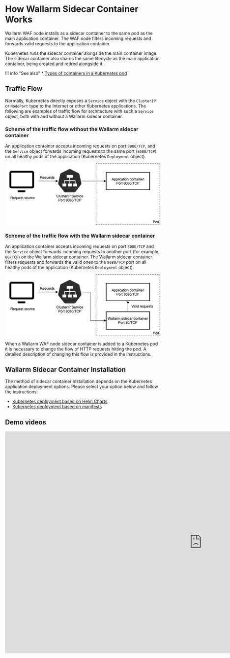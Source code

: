 # How Wallarm Sidecar Container Works

Wallarm WAF node installs as a sidecar container to the same pod as the main application container. The WAF node filters incoming requests and forwards valid requests to the application container.

Kubernetes runs the sidecar container alongside the main container image. The sidecar container also shares the same lifecycle as the main application container, being created and retired alongside it.

!!! info "See also"
    * [Types of containers in a Kubernetes pod](https://kubernetes.io/docs/concepts/workloads/pods/pod-overview/)

## Traffic Flow

Normally, Kubernetes directly exposes a `Service` object with the `ClusterIP` or `NodePort` type to the Internet or other Kubernetes applications. The following are examples of traffic flow for architecture with such a `Service` object, both with and without a Wallarm sidecar container.

### Scheme of the traffic flow without the Wallarm sidecar container

An application container accepts incoming requests on port `8080/TCP`, and the `Service` object forwards incoming requests to the same port (`8080/TCP`) on all healthy pods of the application (Kubernetes `Deployment` object).

![!Scheme of the traffic flow without Wallarm sidecar container](../../../images/admin-guides/kubernetes/requests-scheme-without-wallarm-sidecar.png)

### Scheme of the traffic flow with the Wallarm sidecar container

An application container accepts incoming requests on port `8080/TCP` and the `Service` object forwards incoming requests to another port (for example, `80/TCP`) on the Wallarm sidecar container. The Wallarm sidecar container filters requests and forwards the valid ones to the `8080/TCP` port on all healthy pods of the application (Kubernetes `Deployment` object).

![!Scheme of the traffic flow with Wallarm sidecar container](../../../images/admin-guides/kubernetes/requests-scheme-with-wallarm-sidecar.png)

When a Wallarm WAF node sidecar container is added to a Kubernetes pod it is necessary to change the flow of HTTP requests hitting the pod. A detailed description of changing this flow is provided in the instructions.

## Wallarm Sidecar Container Installation

The method of sidecar container installation depends on the Kubernetes application deployment options. Please select your option below and follow the instructions:
* [Kubernetes deployment based on Helm Charts](wallarm-sidecar-container-helm.md)
* [Kubernetes deployment based on manifests](wallarm-sidecar-container-manifest.md)

## Demo videos

<div class="video-wrapper">
  <iframe width="1280" height="720" src="https://www.youtube.com/embed/N5mEXPoU2Lw" frameborder="0" allow="accelerometer; autoplay; encrypted-media; gyroscope; picture-in-picture" allowfullscreen></iframe>
</div>